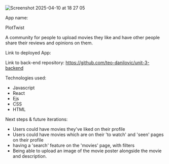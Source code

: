 ![Screenshot 2025-04-10 at 18 27 05](https://github.com/user-attachments/assets/3d851ff7-d3e2-4374-9e97-d5bd0d3ba7f8)


App name:

PlotTwist 

A community for people to upload movies they like and have other people share their reviews and opinions on them. 


Link to deployed App: 


Link to back-end repository: https://github.com/teo-danilovic/unit-3-backend 


Technologies used: 
- Javascript
- React
- Ejs
- CSS
- HTML


Next steps & future iterations:
- Users could have movies they've liked on their profile
- Users could have movies which are on their 'to watch' and 'seen' pages on their profile
- having a 'search' feature on the 'movies' page, with filters
- Being able to upload an image of the movie poster alongside the movie and description. 
